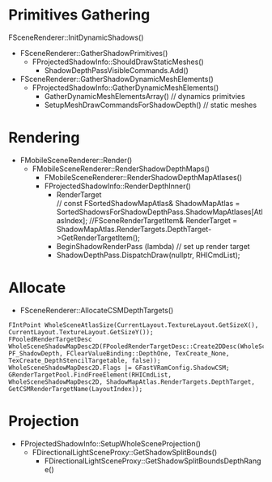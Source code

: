 # Primitives Gathering
FSceneRenderer::InitDynamicShadows()
- FSceneRenderer::GatherShadowPrimitives()
  - FProjectedShadowInfo::ShouldDrawStaticMeshes()
    - ShadowDepthPassVisibleCommands.Add()
- FSceneRenderer::GatherShadowDynamicMeshElements()
  - FProjectedShadowInfo::GatherDynamicMeshElements()
    - GatherDynamicMeshElementsArray() // dynamics primitvies
    - SetupMeshDrawCommandsForShadowDepth() // static meshes
    
# Rendering

- FMobileSceneRenderer::Render()
  - FMobileSceneRenderer::RenderShadowDepthMaps()
    - FMobileSceneRenderer::RenderShadowDepthMapAtlases()
    - FProjectedShadowInfo::RenderDepthInner()
      - RenderTarget  
        // const FSortedShadowMapAtlas& ShadowMapAtlas = SortedShadowsForShadowDepthPass.ShadowMapAtlases[AtlasIndex];
		    //FSceneRenderTargetItem& RenderTarget = ShadowMapAtlas.RenderTargets.DepthTarget->GetRenderTargetItem();
      - BeginShadowRenderPass (lambda) // set up render target
      - ShadowDepthPass.DispatchDraw(nullptr, RHICmdList);

# Allocate

- FSceneRenderer::AllocateCSMDepthTargets()
```
FIntPoint WholeSceneAtlasSize(CurrentLayout.TextureLayout.GetSizeX(), CurrentLayout.TextureLayout.GetSizeY());
FPooledRenderTargetDesc WholeSceneShadowMapDesc2D(FPooledRenderTargetDesc::Create2DDesc(WholeSceneAtlasSize, PF_ShadowDepth, FClearValueBinding::DepthOne, TexCreate_None, TexCreate_DepthStencilTargetable, false));
WholeSceneShadowMapDesc2D.Flags |= GFastVRamConfig.ShadowCSM;
GRenderTargetPool.FindFreeElement(RHICmdList, WholeSceneShadowMapDesc2D, ShadowMapAtlas.RenderTargets.DepthTarget, GetCSMRenderTargetName(LayoutIndex));
```

# Projection

- FProjectedShadowInfo::SetupWholeSceneProjection()
  - FDirectionalLightSceneProxy::GetShadowSplitBounds()
    - FDirectionalLightSceneProxy::GetShadowSplitBoundsDepthRange()
